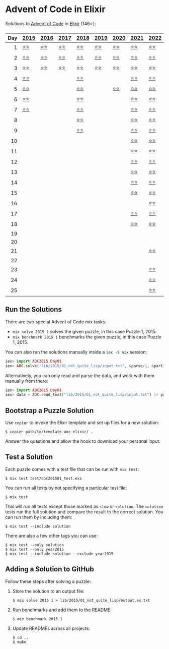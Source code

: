 # Advent of Code in Elixir

Solutions to [Advent of Code](https://adventofcode.com/) in [Elixir](https://elixir-lang.org/) (146⭐):

|   Day | [2015](lib/2015)                                           | [2016](lib/2016)                             | [2017](lib/2017)                        | [2018](lib/2018)                                | [2019](lib/2019)                                       | [2020](lib/2020)                        | [2021](lib/2021)                            | [2022](lib/2022)                            | [2023](lib/2023)                   |
|------:|:-----------------------------------------------------------|:---------------------------------------------|:----------------------------------------|:------------------------------------------------|:-------------------------------------------------------|:----------------------------------------|:--------------------------------------------|:--------------------------------------------|:-----------------------------------|
|     1 | [⭐⭐](lib/2015/01_not_quite_lisp)                         | [⭐⭐](lib/2016/01_no_time_for_a_taxicab)    | [⭐⭐](lib/2017/01_inverse_captcha)     | [⭐⭐](lib/2018/01_chronal_calibration)         | [⭐⭐](lib/2019/01_the_tyranny_of_the_rocket_equation) | [⭐⭐](lib/2020/01_report_repair)       | [⭐⭐](lib/2021/01_sonar_sweep)             | [⭐⭐](lib/2022/01_calorie_counting)        | [⭐⭐](lib/2023/01_trebuchet)      |
|     2 | [⭐⭐](lib/2015/02_i_was_told_there_would_be_no_math)      | [⭐⭐](lib/2016/02_bathroom_security)        | [⭐⭐](lib/2017/02_corruption_checksum) | [⭐⭐](lib/2018/02_inventory_management_system) | [⭐⭐](lib/2019/02_1202_program_alarm)                 | [⭐⭐](lib/2020/02_password_philosophy) | [⭐⭐](lib/2021/02_dive)                    | [⭐⭐](lib/2022/02_rock_paper_scissors)     | [⭐⭐](lib/2023/02_cube_conundrum) |
|     3 | [⭐⭐](lib/2015/03_perfectly_spherical_houses_in_a_vacuum) | [⭐⭐](lib/2016/03_squares_with_three_sides) | [⭐⭐](lib/2017/03_spiral_memory)       | [⭐⭐](lib/2018/03_no_matter_how_you_slice_it)  | [⭐⭐](lib/2019/03_crossed_wires)                      | [⭐⭐](lib/2020/03_toboggan_trajectory) | [⭐⭐](lib/2021/03_binary_diagnostic)       | [⭐⭐](lib/2022/03_rucksack_reorganization) |                                    |
|     4 | [⭐⭐](lib/2015/04_the_ideal_stocking_stuffer)             |                                              |                                         | [⭐⭐](lib/2018/04_repose_record)               |                                                        |                                         | [⭐⭐](lib/2021/04_giant_squid)             | [⭐⭐](lib/2022/04_camp_cleanup)            | [⭐⭐](lib/2023/04_scratchcards)   |
|     5 | [⭐⭐](lib/2015/05_doesnt_he_have_intern-elves_for_this)   |                                              |                                         | [⭐⭐](lib/2018/05_alchemical_reduction)        |                                                        | [⭐⭐](lib/2020/05_binary_boarding)     | [⭐⭐](lib/2021/05_hydrothermal_venture)    | [⭐⭐](lib/2022/05_supply_stacks)           |                                    |
|     6 | [⭐⭐](lib/2015/06_probably_a_fire_hazard)                 |                                              |                                         | [⭐⭐](lib/2018/06_chronal_coordinates)         |                                                        |                                         | [⭐⭐](lib/2021/06_lanternfish)             | [⭐⭐](lib/2022/06_tuning_trouble)          | [⭐⭐](lib/2023/06_wait_for_it)    |
|     7 | [⭐⭐](lib/2015/07_some_assembly_required)                 |                                              |                                         | [⭐⭐](lib/2018/07_the_sum_of_its_parts)        |                                                        |                                         | [⭐⭐](lib/2021/07_the_treachery_of_whales) | [⭐⭐](lib/2022/07_no_space_left_on_device) | [⭐⭐](lib/2023/07_camel_cards)    |
|     8 |                                                            |                                              |                                         | [⭐⭐](lib/2018/08_memory_maneuver)             |                                                        |                                         | [⭐⭐](lib/2021/08_seven_segment_search)    | [⭐⭐](lib/2022/08_treetop_tree_house)      |                                    |
|     9 |                                                            |                                              |                                         | [⭐⭐](lib/2018/09_marble_mania)                |                                                        |                                         | [⭐⭐](lib/2021/09_smoke_basin)             | [⭐⭐](lib/2022/09_rope_bridge)             |                                    |
|    10 |                                                            |                                              |                                         |                                                 |                                                        |                                         | [⭐⭐](lib/2021/10_syntax_scoring)          | [⭐⭐](lib/2022/10_cathode-ray_tube)        |                                    |
|    11 |                                                            |                                              |                                         |                                                 |                                                        |                                         | [⭐⭐](lib/2021/11_dumbo_octopus)           | [⭐⭐](lib/2022/11_monkey_in_the_middle)    |                                    |
|    12 |                                                            |                                              |                                         |                                                 |                                                        |                                         | [⭐⭐](lib/2021/12_passage_pathing)         | [⭐⭐](lib/2022/12_hill_climbing_algorithm) |                                    |
|    13 |                                                            |                                              |                                         |                                                 |                                                        |                                         | [⭐⭐](lib/2021/13_transparent_origami)     | [⭐⭐](lib/2022/13_distress_signal)         |                                    |
|    14 |                                                            |                                              |                                         |                                                 |                                                        |                                         | [⭐⭐](lib/2021/14_extended_polymerization) | [⭐⭐](lib/2022/14_regolith_reservoir)      |                                    |
|    15 |                                                            |                                              |                                         |                                                 |                                                        |                                         | [⭐⭐](lib/2021/15_chiton)                  | [⭐⭐](lib/2022/15_beacon_exclusion_zone)   |                                    |
|    16 |                                                            |                                              |                                         |                                                 |                                                        |                                         |                                             | [⭐⭐](lib/2022/16_proboscidea_volcanium)   |                                    |
|    17 |                                                            |                                              |                                         |                                                 |                                                        |                                         | [⭐⭐](lib/2021/17_trick_shot)              | [⭐⭐](lib/2022/17_pyroclastic_flow)        |                                    |
|    18 |                                                            |                                              |                                         |                                                 |                                                        |                                         | [⭐⭐](lib/2021/18_snailfish)               | [⭐⭐](lib/2022/18_boiling_boulders)        |                                    |
|    19 |                                                            |                                              |                                         |                                                 |                                                        |                                         |                                             |                                             |                                    |
|    20 |                                                            |                                              |                                         |                                                 |                                                        |                                         |                                             |                                             |                                    |
|    21 |                                                            |                                              |                                         |                                                 |                                                        |                                         |                                             | [⭐⭐](lib/2022/21_monkey_math)             |                                    |
|    22 |                                                            |                                              |                                         |                                                 |                                                        |                                         |                                             |                                             |                                    |
|    23 |                                                            |                                              |                                         |                                                 |                                                        |                                         |                                             | [⭐⭐](lib/2022/23_unstable_diffusion)      |                                    |
|    24 |                                                            |                                              |                                         |                                                 |                                                        |                                         |                                             | [⭐⭐](lib/2022/24_blizzard_basin)          |                                    |
|    25 |                                                            |                                              |                                         |                                                 |                                                        |                                         |                                             | [⭐⭐](lib/2022/25_full_of_hot_air)         |                                    |

## Run the Solutions

There are two special Advent of Code mix tasks:

- `mix solve 2015 1` solves the given puzzle, in this case Puzzle 1, 2015.
- `mix benchmark 2015 1` benchmarks the given puzzle, in this case Puzzle 1, 2015.

You can also run the solutions manually inside a `iex -S mix` session:

```elixir
iex> import AOC2015.Day01
iex> AOC.solve("lib/2015/01_not_quite_lisp/input.txt", &parse/1, &part1/1, &part2/1)
```

Alternatively, you can only read and parse the data, and work with them manually from there:

```elixir
iex> import AOC2015.Day01
iex> data = AOC.read_text("lib/2015/01_not_quite_lisp/input.txt") |> parse()
```

## Bootstrap a Puzzle Solution

Use `copier` to invoke the Elixir template and set up files for a new solution:

```console
$ copier path/to/template-aoc-elixir/ .
```

Answer the questions and allow the hook to download your personal input.


## Test a Solution

Each puzzle comes with a test file that can be run with `mix test`:

```console
$ mix test test/aoc201501_test.exs
```

You can run all tests by not specifying a particular test file:

```console
$ mix test
```

This will run all tests except those marked as `slow` or `solution`. The
`solution` tests run the full solution and compare the result to the correct
solution. You can run them by including them:

```console
$ mix test --include solution
```

There are also a few other tags you can use:

```console
$ mix test --only solution
$ mix test --only year2015
$ mix test --include solution --exclude year2015
```


## Adding a Solution to GitHub

Follow these steps after solving a puzzle:

1. Store the solution to an output file:

    ```console
    $ mix solve 2015 1 > lib/2015/01_not_quite_lisp/output.ex.txt
    ```

2. Run benchmarks and add them to the README:

    ```console
    $ mix benchmark 2015 1
    ```

3. Update READMEs across all projects:

    ```console
    $ cd ..
    $ make
    ```
